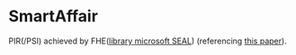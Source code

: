 # SmartAffair

PIR(/PSI) achieved by FHE([library microsoft SEAL](github.com/microsoft/SEAL)) (referencing [this paper](https://dl.acm.org/doi/10.1145/3133956.3134061)).
